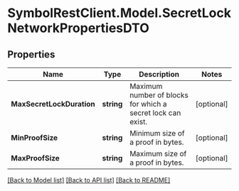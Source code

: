 # SymbolRestClient.Model.SecretLockNetworkPropertiesDTO

## Properties

Name | Type | Description | Notes
------------ | ------------- | ------------- | -------------
**MaxSecretLockDuration** | **string** | Maximum number of blocks for which a secret lock can exist. | [optional] 
**MinProofSize** | **string** | Minimum size of a proof in bytes. | [optional] 
**MaxProofSize** | **string** | Maximum size of a proof in bytes. | [optional] 

[[Back to Model list]](../README.md#documentation-for-models) [[Back to API list]](../README.md#documentation-for-api-endpoints) [[Back to README]](../README.md)

